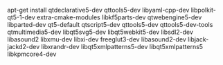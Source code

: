 apt-get install qtdeclarative5-dev qttools5-dev libyaml-cpp-dev libpolkit-qt5-1-dev extra-cmake-modules libkf5parts-dev qtwebengine5-dev libparted-dev qt5-default qtscript5-dev qttools5-dev qttools5-dev-tools qtmultimedia5-dev libqt5svg5-dev libqt5webkit5-dev libsdl2-dev libasound2 libxmu-dev libxi-dev freeglut3-dev libasound2-dev libjack-jackd2-dev libxrandr-dev libqt5xmlpatterns5-dev libqt5xmlpatterns5 libkpmcore4-dev

